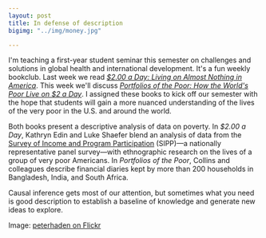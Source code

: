 ```yaml
---
layout: post
title: In defense of description
bigimg: "../img/money.jpg"

---
```


I'm teaching a first-year student seminar this semester on challenges and solutions in global health and international development. It's a fun weekly bookclub. Last week we read [*$2.00 a Day: Living on Almost Nothing in America*](http://amzn.to/2csHHl0). This week we'll discuss [*Portfolios of the Poor: How the World's Poor Live on $2 a Day*](http://amzn.to/2csACO2). I assigned these books to kick off our semester with the hope that students will gain a more nuanced understanding of the lives of the very poor in the U.S. and around the world.

Both books present a descriptive analysis of data on poverty. In *$2.00 a Day*, Kathryn Edin and Luke Shaefer blend an analysis of data from the [Survey of Income and Program Participation](http://www.census.gov/programs-surveys/sipp/about.html) (SIPP)—a nationally representative panel survey—with ethnographic research on the lives of a group of very poor Americans. In *Portfolios of the Poor*, Collins and colleagues describe financial diaries kept by more than 200 households in Bangladesh, India, and South Africa. 

Causal inference gets most of our attention, but sometimes what you need is good description to establish a baseline of knowledge and generate new ideas to explore.

Image: [peterhaden on Flickr](https://www.flickr.com/photos/peterhaden/6886186408/in/dateposted/)